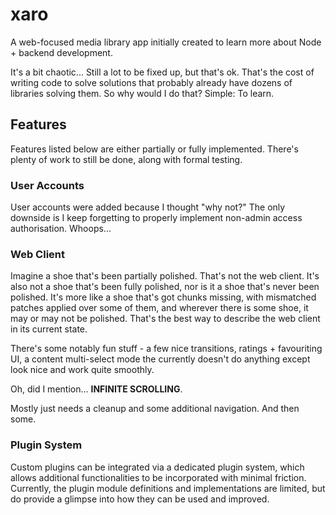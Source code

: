 # xaro

A web-focused media library app initially created to learn more about Node + backend development. 

It's a bit chaotic... Still a lot to be fixed up, but that's ok. 
That's the cost of writing code to solve solutions that probably already have dozens of libraries solving them. 
So why would I do that? 
Simple: To learn.

## Features

Features listed below are either partially or fully implemented. There's plenty of work to still be done, along with formal testing.

### User Accounts

User accounts were added because I thought "why not?" The only downside is I keep forgetting to properly implement non-admin access authorisation. Whoops...

### Web Client

Imagine a shoe that's been partially polished. That's not the web client. It's also not a shoe that's been fully polished, nor is it a shoe that's never been polished. It's more like a shoe that's got chunks missing, with mismatched patches applied over some of them, and wherever there is some shoe, it may or may not be polished. That's the best way to describe the web client in its current state.

There's some notably fun stuff - a few nice transitions, ratings + favouriting UI, a content multi-select mode the currently doesn't do anything except look nice and work quite smoothly.

Oh, did I mention... **INFINITE SCROLLING**. 

Mostly just needs a cleanup and some additional navigation. And then some.

### Plugin System

Custom plugins can be integrated via a dedicated plugin system, which allows additional functionalities to be incorporated with minimal friction. Currently, the plugin module definitions and implementations are limited, but do provide a glimpse into how they can be used and improved.
